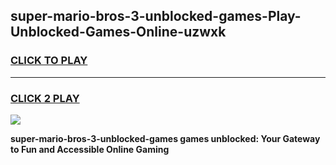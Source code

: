 
## super-mario-bros-3-unblocked-games-Play-Unblocked-Games-Online-uzwxk
<h3>
<a href="https://premium76.site?title=super-mario-bros-3-unblocked-games&ref=25A">CLICK TO PLAY</a></h3>
<hr>

<h3>
<a href="https://premium76.site?title=super-mario-bros-3-unblocked-games&ref=25A">CLICK 2 PLAY</a>
  
</h3>

<a href="https://premium76.site?title=super-mario-bros-3-unblocked-games&ref=25A"><img src="https://clearcache.store/games.png"></a>


**super-mario-bros-3-unblocked-games games unblocked: Your Gateway to Fun and Accessible Online Gaming**
